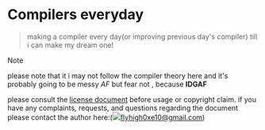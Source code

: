 # Compilers everyday
> making a compiler every day(or improving previous day's compiler) till i can make my dream one!


>[!note]
>please note that it i may not follow the compiler theory here and it's probably going to be messy *AF* but fear not , because **IDGAF**

please consult the [license document](LICENCE.md) before usage or copyright claim.
if you have any complaints, requests, and questions regarding the document please contact the author here:([<img style="height:22px!mportant;width:auto;" src="https://www.gstatic.com/images/branding/product/2x/gmail_2020q4_16dp.png"/>flyhigh0xe10@gmail.com](mailto:flyhigh0xe10@gmail.com))